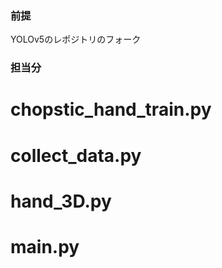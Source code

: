 ### 前提
YOLOv5のレポジトリのフォーク

### 担当分
# chopstic_hand_train.py
# collect_data.py
# hand_3D.py
# main.py
